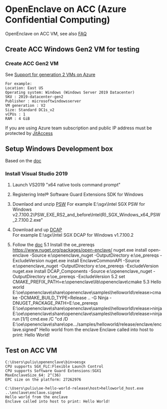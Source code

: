 # OpenEnclave on ACC (Azure Confidential Computing)
OpenEnclave on ACC VM, see also [FAQ](https://docs.microsoft.com/en-us/azure/confidential-computing/faq)

## Create ACC Windows Gen2 VM for testing
### Create ACC Gen2 VM
   See [Support for generation 2 VMs on Azure](https://docs.microsoft.com/en-us/azure/virtual-machines/windows/generation-2)
    
    For example:
    Location: East US
    Operating system: Windows (Windows Server 2019 Datacenter)
    SKU : 2019-datacenter-gen2
    Publisher : microsoftwindowsserver
    VM generation : V2
    Size: Standard DC1s_v2
    vCPUs : 1
    RAM : 4 GiB
   If you are using Azure team subscription and public IP address must be protected by [JitAccess](https://docs.microsoft.com/en-us/azure/security-center/security-center-just-in-time?tabs=jit-config-avm%2Cjit-request-asc)

## Setup Windows Development box
Based on the [doc](https://github.com/openenclave/openenclave/blob/master/docs/GettingStartedDocs/Contributors/WindowsManualSGX1FLCDCAPPrereqs.md)
### Install Visual Studio 2019
1. Launch VS2019 "x64 native tools command prompt"
2. Registering Intel® Software Guard Extensions SDK for Windows
3. Downlaod and unzip [PSW](http://registrationcenter-download.intel.com/akdlm/irc_nas/16464/Intel%20SGX%20PSW%20for%20Windows%20v2.7.100.2.exe)
      For example 
      E:\sgx\Intel SGX PSW for Windows v2.7.100.2\PSW_EXE_RS2_and_before\Intel(R)_SGX_Windows_x64_PSW_2.7.100.2.exe"
4. Download and up [DCAP]()  
      For example
      E:\sgx\Intel SGX DCAP for Windows v1.7.100.2

5. Follow the [doc](https://github.com/openenclave/openenclave/blob/master/samples/README_Windows.md)
      5.1 Install the oe_prereqs
         https://www.nuget.org/packages/open-enclave/
         nuget.exe install open-enclave -Source e:\openenclave_nuget -OutputDirectory e:\oe_prereqs -ExcludeVersion
         nuget.exe install EnclaveCommonAPI -Source e:\openenclave_nuget -OutputDirectory e:\oe_prereqs -ExcludeVersion
         nuget.exe install DCAP_Components -Source e:\openenclave_nuget -OutputDirectory e:\oe_prereqs -ExcludeVersion
       5.2 set CMAKE_PREFIX_PATH=e:\openenclave\lib\openenclave\cmake
       5.3 Hello world
          E:\oe\openenclave\share\openenclave\samples\helloworld\release>cmake -DCMAKE_BUILD_TYPE=Release .. -G Ninja -DNUGET_PACKAGE_PATH=E:\oe_prereqs 
          E:\oe\openenclave\share\openenclave\samples\helloworld\release>ninja
          E:\oe\openenclave\share\openenclave\samples\helloworld\release>ninja run
             [1/1] cmd.exe /C "cd /D E:\oe\openenclave\share\ope.../samples/helloworld/release/enclave/enclave.signed"
             Hello world from the enclave
             Enclave called into host to print: Hello World!
## Test on ACC VM
    C:\Users\puliu\openenclave\bin>oesgx
    CPU supports SGX_FLC:Flexible Launch Control
    CPU supports Software Guard Extensions:SGX1
    MaxEnclaveSize_64: 2^(36)
    EPC size on the platform: 27262976

    C:\Users\puliu\oe-hello-world-release\host>helloworld_host.exe ..\enclave\enclave.signed
    Hello world from the enclave
    Enclave called into host to print: Hello World!

